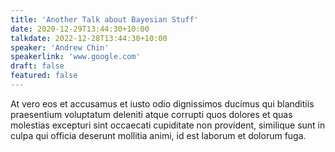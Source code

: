 ```yaml
---
title: 'Another Talk about Bayesian Stuff'
date: 2020-12-29T13:44:30+10:00
talkdate: 2022-12-28T13:44:30+10:00
speaker: 'Andrew Chin'
speakerlink: 'www.google.com'
draft: false
featured: false
---
```


At vero eos et accusamus et iusto odio dignissimos ducimus qui blanditiis praesentium voluptatum deleniti atque corrupti quos dolores et quas molestias excepturi sint occaecati cupiditate non provident, similique sunt in culpa qui officia deserunt mollitia animi, id est laborum et dolorum fuga.